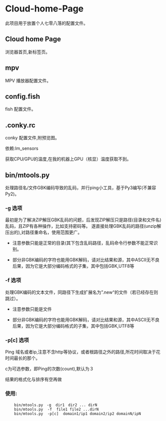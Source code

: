 # Cloud-home-Page
此项目用于放置个人七零八落的配置文件。

## Cloud home Page
浏览器首页,新标签页。

## mpv
MPV 播放器配置文件。

## config.fish
fish 配置文件。

## .conky.rc
conky 配置文件,附预览图。

依赖:lm_sensors

获取CPU/GPU的温度,在我的机器上GPU（核显）温度获取不到。

## bin/mtools.py
处理路径名/文件GBK编码导致的乱码，并行ping小工具，基于Py3编写(不兼容Py2)。

### -g 选项

最初是为了解决ZIP解压GBK乱码的问题，后发现ZIP解压只是路径(目录和文件名)乱码，且ZIP有各种操作，比如支持密码等。
遂直接处理GBK乱码的路径(unzip解压出的),对路径重命名，使用范围更广。

* 注意参数只能是正常的目录(其下包含乱码路径，乱码命令行参数不能正常识别。

* 部分非GBK编码的字符也能用GBK解码，请对比结果和源，其中ASCII无不良后果，因为它是大部分编码格式的子集，其中包括GBK,UTF8等　

### -f 选项

处理GBK编码的文本文件，同路径下生成扩展名为”.new“的文件（若已经存在则跳过）。

* 注意参数只能是文件

* 部分非GBK编码的字符也能用GBK解码，请对比结果和源，其中ASCII无不良后果，因为它是大部分编码格式的子集，其中包括GBK,UTF8等　

### -p[c] 选项

Ping 域名或者ip,注意不含http等协议，或者根路径之外的路径,所花时间取决于花时间最长的那个。

c为可选参数，即Ping的次数(count),默认为３

结果的格式化与排序有空再做

### 使用: 

        bin/mtools.py　-g  dir1　dir2 ... dirN
        bin/mtools.py  -f  file1 file2 ...dirN
        bin/mtools.py  -p[c]  domain1/ip1 domain2/ip2 domainN/ipN

